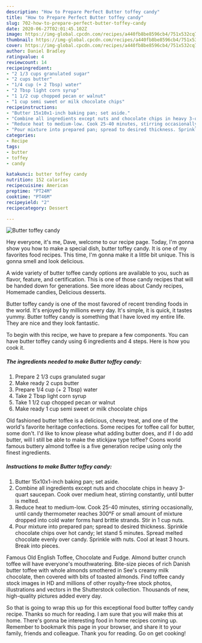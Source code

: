 ```yaml
---
description: "How to Prepare Perfect Butter toffey candy"
title: "How to Prepare Perfect Butter toffey candy"
slug: 702-how-to-prepare-perfect-butter-toffey-candy
date: 2020-06-27T02:01:45.102Z
image: https://img-global.cpcdn.com/recipes/a440fb8be8596cb4/751x532cq70/butter-toffey-candy-recipe-main-photo.jpg
thumbnail: https://img-global.cpcdn.com/recipes/a440fb8be8596cb4/751x532cq70/butter-toffey-candy-recipe-main-photo.jpg
cover: https://img-global.cpcdn.com/recipes/a440fb8be8596cb4/751x532cq70/butter-toffey-candy-recipe-main-photo.jpg
author: Daniel Bradley
ratingvalue: 4
reviewcount: 14
recipeingredient:
- "2 1/3 cups granulated sugar"
- "2 cups butter"
- "1/4 cup (+ 2 Tbsp) water"
- "2 Tbsp light corn syrup"
- "1 1/2 cup chopped pecan or walnut"
- "1 cup semi sweet or milk chocolate chips"
recipeinstructions:
- "Butter 15x10x1-inch baking pan; set aside."
- "Combine all ingredients except nuts and chocolate chips in heavy 3-quart saucepan. Cook over medium heat, stirring constantly, until butter is melted."
- "Reduce heat to medium-low. Cook 25-40 minutes, stirring occasionally, until candy thermometer reaches 300°F or small amount of mixture dropped into cold water forms hard brittle strands. Stir in 1 cup nuts."
- "Pour mixture into prepared pan; spread to desired thickness. Sprinkle chocolate chips over hot candy; let stand 5 minutes. Spread melted chocolate evenly over candy. Sprinkle with nuts. Cool at least 3 hours. Break into pieces."
categories:
- Recipe
tags:
- butter
- toffey
- candy

katakunci: butter toffey candy 
nutrition: 152 calories
recipecuisine: American
preptime: "PT24M"
cooktime: "PT46M"
recipeyield: "2"
recipecategory: Dessert

---
```



![Butter toffey candy](https://img-global.cpcdn.com/recipes/a440fb8be8596cb4/751x532cq70/butter-toffey-candy-recipe-main-photo.jpg)

Hey everyone, it's me, Dave, welcome to our recipe page. Today, I'm gonna show you how to make a special dish, butter toffey candy. It is one of my favorites food recipes. This time, I'm gonna make it a little bit unique. This is gonna smell and look delicious.

A wide variety of butter toffee candy options are available to you, such as flavor, feature, and certification. This is one of those candy recipes that will be handed down for generations. See more ideas about Candy recipes, Homemade candies, Delicious desserts.

Butter toffey candy is one of the most favored of recent trending foods in the world. It's enjoyed by millions every day. It's simple, it is quick, it tastes yummy. Butter toffey candy is something that I have loved my entire life. They are nice and they look fantastic.


To begin with this recipe, we have to prepare a few components. You can have butter toffey candy using 6 ingredients and 4 steps. Here is how you cook it.

<!--inarticleads1-->

##### The ingredients needed to make Butter toffey candy:

1. Prepare 2 1/3 cups granulated sugar
1. Make ready 2 cups butter
1. Prepare 1/4 cup (+ 2 Tbsp) water
1. Take 2 Tbsp light corn syrup
1. Take 1 1/2 cup chopped pecan or walnut
1. Make ready 1 cup semi sweet or milk chocolate chips


Old fashioned butter toffee is a delicious, chewy treat, and one of the world&#39;s favorite heritage confections. Some recipes for toffee call for butter, some don&#39;t. I&#39;d like to know please what adding butter does, and if I do add butter, will I still be able to make the stickjaw type toffee? Coons world famous buttery almond toffee is a five generation recipe using only the finest ingredients. 

<!--inarticleads2-->

##### Instructions to make Butter toffey candy:

1. Butter 15x10x1-inch baking pan; set aside.
1. Combine all ingredients except nuts and chocolate chips in heavy 3-quart saucepan. Cook over medium heat, stirring constantly, until butter is melted.
1. Reduce heat to medium-low. Cook 25-40 minutes, stirring occasionally, until candy thermometer reaches 300°F or small amount of mixture dropped into cold water forms hard brittle strands. Stir in 1 cup nuts.
1. Pour mixture into prepared pan; spread to desired thickness. Sprinkle chocolate chips over hot candy; let stand 5 minutes. Spread melted chocolate evenly over candy. Sprinkle with nuts. Cool at least 3 hours. Break into pieces.


Famous Old English Toffee, Chocolate and Fudge. Almond butter crunch toffee will have everyone&#39;s mouthwatering. Bite-size pieces of rich Danish butter toffee with whole almonds smothered in See&#39;s creamy milk chocolate, then covered with bits of toasted almonds. Find toffee candy stock images in HD and millions of other royalty-free stock photos, illustrations and vectors in the Shutterstock collection. Thousands of new, high-quality pictures added every day. 

So that is going to wrap this up for this exceptional food butter toffey candy recipe. Thanks so much for reading. I am sure that you will make this at home. There's gonna be interesting food in home recipes coming up. Remember to bookmark this page in your browser, and share it to your family, friends and colleague. Thank you for reading. Go on get cooking!
